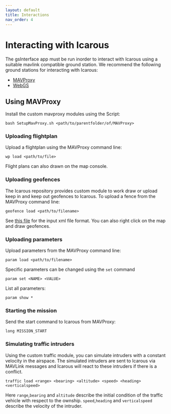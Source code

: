 ```yaml
---
layout: default
title: Interactions
nav_order: 4
---
```


# Interacting with Icarous

The gsInterface app must be run inorder to interact with Icarous using a suitable mavlink compatible ground station. We recommend the following ground stations for interacting with Icarous:

- [MAVProxy](https://github.com/ArduPilot/MAVProxy)
- [WebGS](https://github.com/nasa/webgs)

## Using MAVProxy

Install the custom mavproxy modules using the Script:

```
bash SetupMavProxy.sh <path/to/parentfolder/of/MAVProxy>
```

### Uploading flightplan

Upload a flightplan using the MAVProxy command line:

```
wp load <path/to/file>
```

Flight plans can also drawn on the map console.

### Uploading geofences

The Icarous repository provides custom module to work draw or upload keep in and keep out geofences to Icarous.
To upload a fence from the MAVProxy command line:
```
geofence load <path/to/filename>
```
See [this file](https://github.com/nasa/icarous/blob/master/Examples/InputData/geofence2.xml) for the input xml file format. You can also right click on the map and draw geofences.

### Uploading parameters

Upload parameters from the MAVProxy command line:

```
param load <path/to/filename>
```

Specific parameters can be changed using the `set` command

```
param set <NAME> <VALUE>
```

List all parameters:
```
param show *
```

### Starting the mission

Send the start command to Icarous from MAVProxy:
```
long MISSION_START
```

### Simulating traffic intruders

Using the custom traffic module, you can simulate intruders with a constant velocity in the airspace. The simulated intruders are sent to Icarous via MAVLink messages and Icarous will react to these intruders if there is a conflict.

```
traffic load <range> <bearing> <altitude> <speed> <heading> <verticalspeed>
```
Here `range`,`bearing` and `altitude` describe the initial condition of the traffic vehicle with respect to the ownship. `speed`,`heading` and `verticalspeed` describe the velocity of the intruder.
